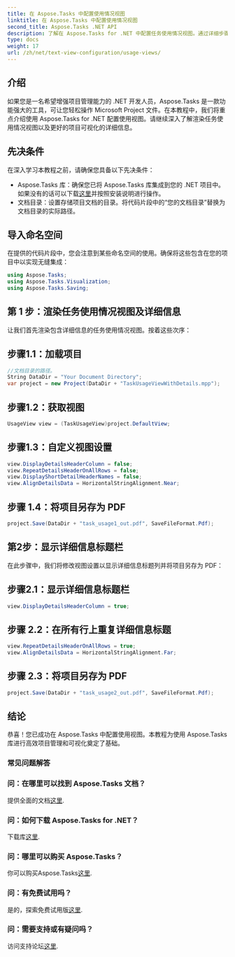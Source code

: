 ```yaml
---
title: 在 Aspose.Tasks 中配置使用情况视图
linktitle: 在 Aspose.Tasks 中配置使用情况视图
second_title: Aspose.Tasks .NET API
description: 了解在 Aspose.Tasks for .NET 中配置任务使用情况视图。通过详细步骤增强项目可视化。立即下载库！
type: docs
weight: 17
url: /zh/net/text-view-configuration/usage-views/
---
```

## 介绍
如果您是一名希望增强项目管理能力的 .NET 开发人员，Aspose.Tasks 是一款功能强大的工具，可让您轻松操作 Microsoft Project 文件。在本教程中，我们将重点介绍使用 Aspose.Tasks for .NET 配置使用视图。请继续深入了解渲染任务使用情况视图以及更好的项目可视化的详细信息。
## 先决条件
在深入学习本教程之前，请确保您具备以下先决条件：
- Aspose.Tasks 库：确保您已将 Aspose.Tasks 库集成到您的 .NET 项目中。如果没有的话可以下载[这里](https://releases.aspose.com/tasks/net/)并按照安装说明进行操作。
- 文档目录：设置存储项目文档的目录。将代码片段中的“您的文档目录”替换为文档目录的实际路径。
## 导入命名空间
在提供的代码片段中，您会注意到某些命名空间的使用。确保将这些包含在您的项目中以实现无缝集成：
```csharp
using Aspose.Tasks;
using Aspose.Tasks.Visualization;
using Aspose.Tasks.Saving;
```
## 第 1 步：渲染任务使用情况视图及详细信息
让我们首先渲染包含详细信息的任务使用情况视图。按着这些次序：
## 步骤1.1：加载项目
```csharp
//文档目录的路径。
String DataDir = "Your Document Directory";
var project = new Project(DataDir + "TaskUsageViewWithDetails.mpp");
```
## 步骤1.2：获取视图
```csharp
UsageView view = (TaskUsageView)project.DefaultView;
```
## 步骤1.3：自定义视图设置
```csharp
view.DisplayDetailsHeaderColumn = false;
view.RepeatDetailsHeaderOnAllRows = false;
view.DisplayShortDetailHeaderNames = false;
view.AlignDetailsData = HorizontalStringAlignment.Near;
```
## 步骤 1.4：将项目另存为 PDF
```csharp
project.Save(DataDir + "task_usage1_out.pdf", SaveFileFormat.Pdf);
```
## 第2步：显示详细信息标题栏
在此步骤中，我们将修改视图设置以显示详细信息标题列并将项目另存为 PDF：
## 步骤2.1：显示详细信息标题栏
```csharp
view.DisplayDetailsHeaderColumn = true;
```
## 步骤 2.2：在所有行上重复详细信息标题
```csharp
view.RepeatDetailsHeaderOnAllRows = true;
view.AlignDetailsData = HorizontalStringAlignment.Far;
```
## 步骤 2.3：将项目另存为 PDF
```csharp
project.Save(DataDir + "task_usage2_out.pdf", SaveFileFormat.Pdf);
```
## 结论
恭喜！您已成功在 Aspose.Tasks 中配置使用视图。本教程为使用 Aspose.Tasks 库进行高效项目管理和可视化奠定了基础。

### 常见问题解答
### 问：在哪里可以找到 Aspose.Tasks 文档？
提供全面的文档[这里](https://reference.aspose.com/tasks/net/).
### 问：如何下载 Aspose.Tasks for .NET？
下载库[这里](https://releases.aspose.com/tasks/net/).
### 问：哪里可以购买 Aspose.Tasks？
你可以购买Aspose.Tasks[这里](https://purchase.aspose.com/buy).
### 问：有免费试用吗？
是的，探索免费试用版[这里](https://releases.aspose.com/).
### 问：需要支持或有疑问吗？
访问支持论坛[这里](https://forum.aspose.com/c/tasks/15).